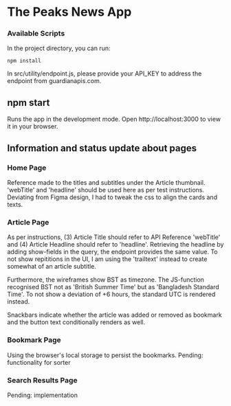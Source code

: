# The Peaks News App

### Available Scripts

In the project directory, you can run:

```shell
npm install
```

In src/utility/endpoint.js, please provide your API_KEY to address the endpoint from guardianapis.com.

## npm start

Runs the app in the development mode.
Open http://localhost:3000 to view it in your browser.

## Information and status update about pages

### Home Page

Reference made to the titles and subtitles under the Article thumbnail.
'webTitle' and 'headline' should be used here as per test instructions. Deviating from Figma design, I had to tweak the css to align the cards and texts.

### Article Page

As per instructions, (3) Article Title should refer to API Reference 'webTitle' and (4) Article Headline should refer to 'headline'. Retrieving the headline by adding show-fields in the query, the endpoint provides the same value.
To not show repititions in the UI, I am using the 'trailtext' instead to create somewhat of an article subtitle.

Furthermore, the wireframes show BST as timezone. The JS-function recognised BST not as 'British Summer Time' but as 'Bangladesh Standard Time'.
To not show a deviation of +6 hours, the standard UTC is rendered instead.

Snackbars indicate whether the article was added or removed as bookmark and the button text conditionally renders as well.

### Bookmark Page

Using the browser's local storage to persist the bookmarks.
Pending: functionality for sorter

### Search Results Page

Pending: implementation
